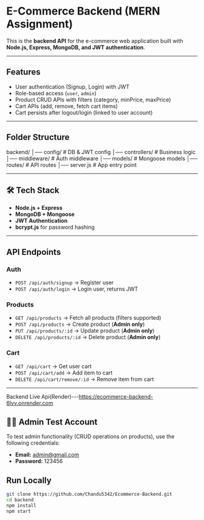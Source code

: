 #  E-Commerce Backend (MERN Assignment)

This is the **backend API** for the e-commerce web application built with **Node.js, Express, MongoDB, and JWT authentication**.

---

## Features
- User authentication (Signup, Login) with JWT
- Role-based access (`user`, `admin`)
- Product CRUD APIs with filters (category, minPrice, maxPrice)
- Cart APIs (add, remove, fetch cart items)
- Cart persists after logout/login (linked to user account)

---

## Folder Structure
backend/
│── config/ # DB & JWT config
│── controllers/ # Business logic
│── middleware/ # Auth middleware
│── models/ # Mongoose models
│── routes/ # API routes
│── server.js # App entry point


---

## 🛠️ Tech Stack
- **Node.js + Express**
- **MongoDB + Mongoose**
- **JWT Authentication**
- **bcrypt.js** for password hashing

---

##  API Endpoints

### Auth
- `POST /api/auth/signup` → Register user
- `POST /api/auth/login` → Login user, returns JWT

### Products
- `GET /api/products` → Fetch all products (filters supported)
- `POST /api/products` → Create product (**Admin only**)
- `PUT /api/products/:id` → Update product (**Admin only**)
- `DELETE /api/products/:id` → Delete product (**Admin only**)

### Cart
- `GET /api/cart` → Get user cart
- `POST /api/cart/add` → Add item to cart
- `DELETE /api/cart/remove/:id` → Remove item from cart

---
Backend Live Api(Render)---https://ecommerce-backend-6lvv.onrender.com

## 🧑‍💼 Admin Test Account

To test admin functionality (CRUD operations on products), use the following credentials:

- **Email:** admin@gmail.com  
- **Password:** 123456  

##  Run Locally
```bash
git clone https://github.com/Chandu5342/Ecommerce-Backend.git
cd backend
npm install
npm start
